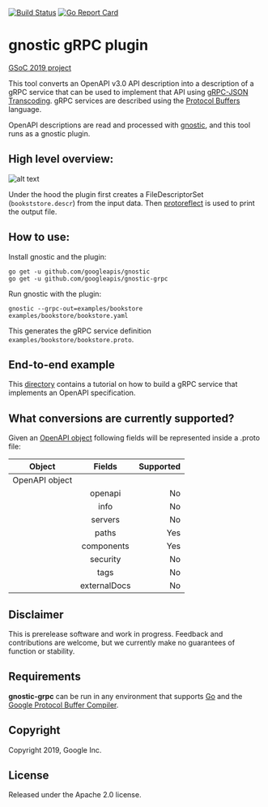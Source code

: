 [![Build Status](https://travis-ci.org/googleapis/gnostic-grpc.svg?branch=master)](https://travis-ci.org/googleapis/gnostic-grpc)
[![Go Report Card](https://goreportcard.com/badge/github.com/googleapis/gnostic-grpc)](https://goreportcard.com/report/github.com/googleapis/gnostic-grpc)

# gnostic gRPC plugin
[GSoC 2019 project](https://summerofcode.withgoogle.com/archive/2019/projects/5019228334194688/)

This tool converts an OpenAPI v3.0 API description into a description of a gRPC
service that can be used to implement that API using [gRPC-JSON Transcoding](https://www.envoyproxy.io/docs/envoy/latest/configuration/http_filters/grpc_json_transcoder_filter). gRPC services are described using the [Protocol Buffers](https://developers.google.com/protocol-buffers/) language.

OpenAPI descriptions are read and processed with
[gnostic](https://github.com/googleapis/gnostic), and this tool runs as a
gnostic plugin.

## High level overview:
![alt text](https://raw.githubusercontent.com/googleapis/gnostic-grpc/master/high_level_overview.png "High Level Overview")

Under the hood the plugin first creates a FileDescriptorSet (`bookststore.descr`) from the input
data. Then [protoreflect](https://github.com/jhump/protoreflect/) is used to print the output file. 

## How to use:    
Install gnostic and the plugin:
    
    go get -u github.com/googleapis/gnostic
    go get -u github.com/googleapis/gnostic-grpc

Run gnostic with the plugin:

    gnostic --grpc-out=examples/bookstore examples/bookstore/bookstore.yaml

This generates the gRPC service definition `examples/bookstore/bookstore.proto`.

## End-to-end example
This [directory](https://github.com/googleapis/gnostic-grpc/tree/master/examples/end-to-end) contains a tutorial on how to build a gRPC service that implements an OpenAPI specification.

## What conversions are currently supported?

Given an [OpenAPI object](https://swagger.io/specification/#oasObject) following fields will be represented inside a
 .proto file:

| Object        | Fields        | Supported  |
| ------------- |:-------------:| -----:|
| OpenAPI object|               |       |
|               | openapi       |    No |
|               | info          |    No |
|               | servers       |    No |
|               | paths         |   Yes |
|               | components    |   Yes |
|               | security      |    No |
|               | tags          |    No |
|               | externalDocs  |    No |


## Disclaimer

This is prerelease software and work in progress. Feedback and
contributions are welcome, but we currently make no guarantees of
function or stability.

## Requirements

**gnostic-grpc** can be run in any environment that supports [Go](http://golang.org)
and the [Google Protocol Buffer Compiler](https://github.com/google/protobuf).

## Copyright

Copyright 2019, Google Inc.

## License

Released under the Apache 2.0 license.

